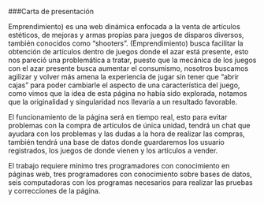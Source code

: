 ###Carta de presentación

Emprendimiento) es una web dinámica enfocada a la venta de artículos estéticos, de mejoras y armas propias para juegos de disparos diversos, también conocidos como “shooters”. (Emprendimiento) busca facilitar la obtención de artículos dentro de juegos donde el azar está presente, esto nos pareció una problemática a tratar, puesto que la mecánica de los juegos con el azar presente busca aumentar el consumismo, nosotros buscamos agilizar y volver más amena la experiencia de jugar sin tener que “abrir cajas” para poder cambiarle el aspecto de una característica del juego, como vimos que la idea de esta página no había sido explorada, notamos que la originalidad y singularidad nos llevaría a un resultado favorable.

El funcionamiento de la página será en tiempo real, esto para evitar problemas con la compra de artículos de única unidad, tendrá un chat que ayudara con los problemas y las dudas a la hora de realizar las compras, también tendrá una base de datos donde guardaremos los usuario registrados, los juegos de donde vienen y los artículos a vender.

El trabajo requiere mínimo tres programadores con conocimiento en páginas web, tres  programadores con conocimiento sobre bases de datos, seis computadoras con los programas necesarios para realizar las pruebas y correcciones de la página.
